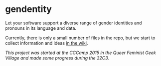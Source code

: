 # gendentity
Let your software support a diverse range of gender identities and pronouns in its language and data.

Currently, there is only a small number of files in the repo, but we start to collect information and ideas [in the wiki](https://github.com/lenaschimmel/gendentity/wiki).

_This project was started at the CCCamp 2015 in the Queer Feminist Geek Village and made some progress during the 32C3._
